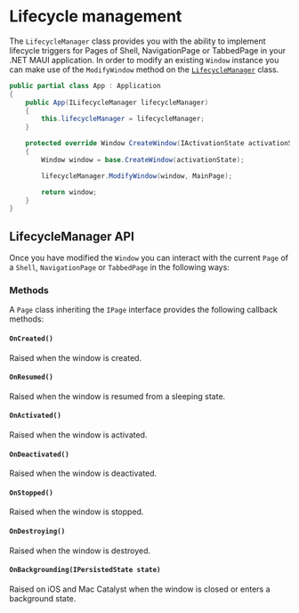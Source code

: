 # Lifecycle management

The `LifecycleManager` class provides you with the ability to implement lifecycle triggers for Pages of Shell, NavigationPage or TabbedPage in your .NET MAUI application. In order to modify an existing `Window` instance you can make use of the `ModifyWindow` method on the [`LifecycleManager`](../README.md#lifecyclemanager) class.

```csharp
public partial class App : Application
{
    public App(ILifecycleManager lifecycleManager)
    {
        this.lifecycleManager = lifecycleManager;
    }

    protected override Window CreateWindow(IActivationState activationState)
    {
        Window window = base.CreateWindow(activationState);

        lifecycleManager.ModifyWindow(window, MainPage);

        return window;
    }
}
```

## LifecycleManager API

Once you have modified the `Window` you can interact with the current `Page` of a `Shell`, `NavigationPage` or `TabbedPage` in the following ways:

### Methods

A `Page` class inheriting the `IPage` interface provides the following callback methods:

#### `OnCreated()`

Raised when the window is created.

#### `OnResumed()`

Raised when the window is resumed from a sleeping state.

#### `OnActivated()`

Raised when the window is activated.

#### `OnDeactivated()`

Raised when the window is deactivated.

#### `OnStopped()`

Raised when the window is stopped.

#### `OnDestroying()`

Raised when the window is destroyed.

#### `OnBackgrounding(IPersistedState state)`

Raised on iOS and Mac Catalyst when the window is closed or enters a background state.
